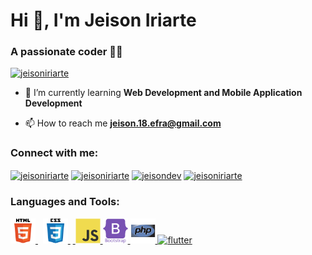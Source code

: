 <h1 align="left">Hi 👋, I'm Jeison Iriarte </h1>
<h3 align="left">A passionate coder 🧑‍💻</></h3>

<p align="left"> <a href="https://twitter.com/jeisoniriarte" target="blank"><img src="https://img.shields.io/twitter/follow/jeisoniriarte?logo=twitter&style=for-the-badge" alt="jeisoniriarte" /></a> </p>

- 🌱 I’m currently learning **Web Development and Mobile Application Development**

- 📫 How to reach me **jeison.18.efra@gmail.com**

<h3 align="left">Connect with me:</h3>
<p align="left">
<a href="https://twitter.com/jeisoniriarte" target="blank"><img align="center" src="https://raw.githubusercontent.com/rahuldkjain/github-profile-readme-generator/master/src/images/icons/Social/twitter.svg" alt="jeisoniriarte" height="30" width="40" /></a>
<a href="https://linkedin.com/in/jeisoniriarte" target="blank"><img align="center" src="https://raw.githubusercontent.com/rahuldkjain/github-profile-readme-generator/master/src/images/icons/Social/linked-in-alt.svg" alt="jeisoniriarte" height="30" width="40" /></a>
<a href="https://fb.com/jeisondev" target="blank"><img align="center" src="https://raw.githubusercontent.com/rahuldkjain/github-profile-readme-generator/master/src/images/icons/Social/facebook.svg" alt="jeisondev" height="30" width="40" /></a>
<a href="https://instagram.com/jeisoniriarte" target="blank"><img align="center" src="https://raw.githubusercontent.com/rahuldkjain/github-profile-readme-generator/master/src/images/icons/Social/instagram.svg" alt="jeisoniriarte" height="30" width="40" /></a>
</p>

<h3 align="left">Languages and Tools:</h3>
<p align="left"> <a href="https://www.w3.org/html/" target="_blank" rel="noreferrer"> <img src="https://raw.githubusercontent.com/devicons/devicon/master/icons/html5/html5-original-wordmark.svg" alt="html5" width="40" height="40"/> </a> &nbsp; <a href="https://www.w3schools.com/css/" target="_blank" rel="noreferrer"> <img src="https://raw.githubusercontent.com/devicons/devicon/master/icons/css3/css3-original-wordmark.svg" alt="css3" width="40" height="40"/> </a>&nbsp;<a href="https://developer.mozilla.org/en-US/docs/Web/JavaScript" target="_blank" rel="noreferrer"> <img src="https://raw.githubusercontent.com/devicons/devicon/master/icons/javascript/javascript-original.svg" alt="javascript" width="40" height="40"/> </a> <a href="https://getbootstrap.com" target="_blank" rel="noreferrer"> <img src="https://raw.githubusercontent.com/devicons/devicon/master/icons/bootstrap/bootstrap-plain-wordmark.svg" alt="bootstrap" width="40" height="40"/> </a> <a href="https://www.php.net" target="_blank" rel="noreferrer"> <img src="https://raw.githubusercontent.com/devicons/devicon/master/icons/php/php-original.svg" alt="php" width="40" height="40"/> </a> <a href="https://flutter.dev" target="_blank" rel="noreferrer"> <img src="https://www.vectorlogo.zone/logos/flutterio/flutterio-icon.svg" alt="flutter" width="40" height="40"/> </a> </p>
